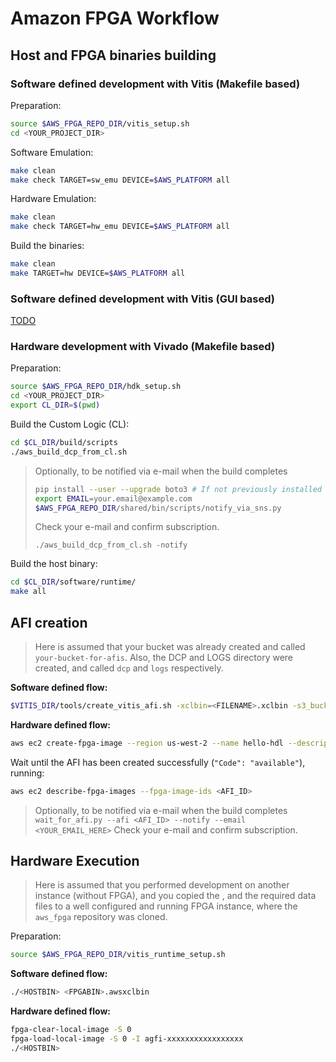 # Amazon FPGA Workflow

## Host and FPGA binaries building

### Software defined development with Vitis (Makefile based)

Preparation:
```bash
source $AWS_FPGA_REPO_DIR/vitis_setup.sh
cd <YOUR_PROJECT_DIR>
```

Software Emulation:
```bash
make clean
make check TARGET=sw_emu DEVICE=$AWS_PLATFORM all
```

Hardware Emulation:
```bash
make clean
make check TARGET=hw_emu DEVICE=$AWS_PLATFORM all
```

Build the binaries:
```bash
make clean
make TARGET=hw DEVICE=$AWS_PLATFORM all
```

### Software defined development with Vitis (GUI based)

[TODO](https://github.com/Xilinx/SDAccel-Tutorials/blob/master/docs/aws-getting-started/CPP/STEP2.md)

### Hardware development with Vivado (Makefile based)

Preparation:
```bash
source $AWS_FPGA_REPO_DIR/hdk_setup.sh
cd <YOUR_PROJECT_DIR>
export CL_DIR=$(pwd)
```

Build the Custom Logic (CL):
```bash
cd $CL_DIR/build/scripts
./aws_build_dcp_from_cl.sh
```

> Optionally, to be notified via e-mail when the build completes
> ```bash
> pip install --user --upgrade boto3 # If not previously installed
> export EMAIL=your.email@example.com
> $AWS_FPGA_REPO_DIR/shared/bin/scripts/notify_via_sns.py
> ```
> Check your e-mail and confirm subscription.
>
> `./aws_build_dcp_from_cl.sh -notify`

Build the host binary:
```bash
cd $CL_DIR/software/runtime/
make all
```

## AFI creation

> Here is assumed that your bucket was already created and called `your-bucket-for-afis`. Also, the DCP and LOGS directory were created, and called `dcp` and `logs` respectively.

**Software defined flow:**
```bash
$VITIS_DIR/tools/create_vitis_afi.sh -xclbin=<FILENAME>.xclbin -s3_bucket=your-bucket-for-afis -s3_dcp_key=dcp -s3_logs_key=logs
```

**Hardware defined flow:**
```bash
aws ec2 create-fpga-image --region us-west-2 --name hello-hdl --description hello-hdk --input-storage-location Bucket=your-bucket-for-afis,Key=dcp/<DATE>-<TIME>.Developer_CL.tar --logs-storage-location Bucket=your-bucket-for-afis,Key=logs
```

Wait until the AFI has been created successfully (`"Code": "available"`), running:
```bash
aws ec2 describe-fpga-images --fpga-image-ids <AFI_ID>
```

> Optionally, to be notified via e-mail when the build completes
> ```wait_for_afi.py --afi <AFI_ID> --notify --email <YOUR_EMAIL_HERE>```
> Check your e-mail and confirm subscription.

## Hardware Execution

> Here is assumed that you performed development on another instance (without FPGA), and you copied the <HOSTBIN>, <FPGABIN> and the required data files to a well configured and running FPGA instance, where the `aws_fpga` repository was cloned.

Preparation:
```bash
source $AWS_FPGA_REPO_DIR/vitis_runtime_setup.sh
```

**Software defined flow:**
```bash
./<HOSTBIN> <FPGABIN>.awsxclbin
```

**Hardware defined flow:**
```bash
fpga-clear-local-image -S 0
fpga-load-local-image -S 0 -I agfi-xxxxxxxxxxxxxxxxx
./<HOSTBIN>
```
